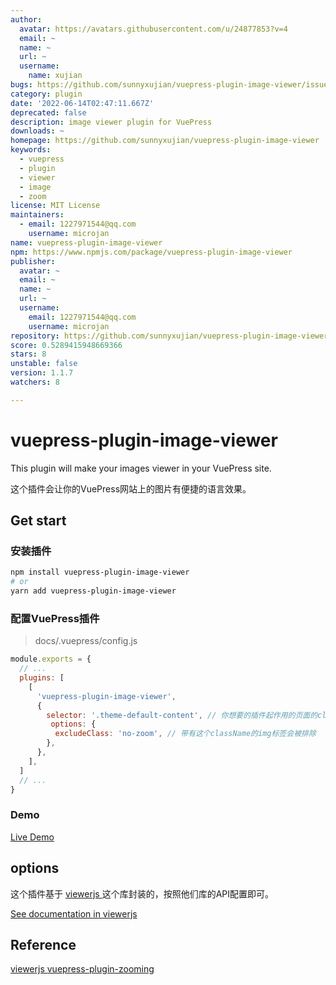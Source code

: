```yaml
---
author:
  avatar: https://avatars.githubusercontent.com/u/24877853?v=4
  email: ~
  name: ~
  url: ~
  username:
    name: xujian
bugs: https://github.com/sunnyxujian/vuepress-plugin-image-viewer/issues
category: plugin
date: '2022-06-14T02:47:11.667Z'
deprecated: false
description: image viewer plugin for VuePress
downloads: ~
homepage: https://github.com/sunnyxujian/vuepress-plugin-image-viewer
keywords:
  - vuepress
  - plugin
  - viewer
  - image
  - zoom
license: MIT License
maintainers:
  - email: 1227971544@qq.com
    username: microjan
name: vuepress-plugin-image-viewer
npm: https://www.npmjs.com/package/vuepress-plugin-image-viewer
publisher:
  avatar: ~
  email: ~
  name: ~
  url: ~
  username:
    email: 1227971544@qq.com
    username: microjan
repository: https://github.com/sunnyxujian/vuepress-plugin-image-viewer
score: 0.5289415948669366
stars: 8
unstable: false
version: 1.1.7
watchers: 8

---
```


# vuepress-plugin-image-viewer

This plugin will make your images viewer in your VuePress site.  

这个插件会让你的VuePress网站上的图片有便捷的语言效果。

## Get start
### 安装插件
```sh
npm install vuepress-plugin-image-viewer
# or
yarn add vuepress-plugin-image-viewer
```
### 配置VuePress插件
> docs/.vuepress/config.js
```js
module.exports = {
  // ...
  plugins: [
    [
      'vuepress-plugin-image-viewer',
      {
        selector: '.theme-default-content', // 你想要的插件起作用的页面的class或id
         options: {
          excludeClass: 'no-zoom', // 带有这个className的img标签会被排除
        },
      },
    ],
  ]
  // ...
}
```
### Demo
[ Live Demo ](http://xujian.site/vuepress-plugin-image-viewer/)


## options
这个插件基于 [ viewerjs ](https://github.com/fengyuanchen/viewerjs) 这个库封装的，按照他们库的API配置即可。  

[See documentation in viewerjs](https://github.com/fengyuanchen/viewerjs#options)

## Reference

[ viewerjs ](https://github.com/fengyuanchen/viewerjs)
[ vuepress-plugin-zooming ](https://github.com/vuepress/vuepress-community/tree/main/packages/vuepress-plugin-zooming)

